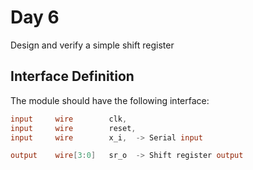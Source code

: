 # Day 6
Design and verify a simple shift register

## Interface Definition
The module should have the following interface:

```verilog
input     wire        clk,
input     wire        reset,
input     wire        x_i,  -> Serial input

output    wire[3:0]   sr_o  -> Shift register output
```
